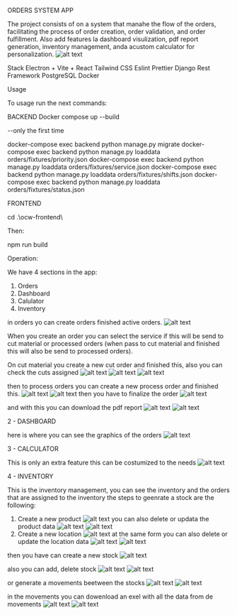 ORDERS SYSTEM APP

The project consists of on a system that manahe the flow of the orders, facilitating the process of order creation, order validation, and order fulfillment. Also add features la dashboard visulization, pdf  report generation, inventory management, anda  acustom calculator for personalization.
![alt text](ocw_cover.webp)

Stack
Electron + Vite + React 
Tailwind CSS
Eslint
Prettier
Django Rest Framework
PostgreSQL
Docker

Usage

To usage run the next commands:


BACKEND
Docker compose up --build

--only the first time

docker-compose exec backend python manage.py migrate
docker-compose exec backend python manage.py loaddata orders/fixtures/priority.json
docker-compose exec backend python manage.py loaddata orders/fixtures/service.json
docker-compose exec backend python manage.py loaddata orders/fixtures/shifts.json
docker-compose exec backend python manage.py loaddata orders/fixtures/status.json

FRONTEND

cd .\ocw-frontend\

Then:

npm run build

Operation:

We have 4 sections in the app:

1. Orders
2. Dashboard
3. Calulator
4. Inventory

in orders yo can create orders finished active orders.
![alt text](image-3.png)

When you create an order you can select the service if this will be send to cut material or processed orders (when pass to cut material and finished this will also be send to processed orders).

On cut material you create a new cut order and finished this, also you can check the cuts assigned
![alt text](image.png)
![alt text](image-1.png)
![alt text](image-2.png)

then to process orders you can create a new process order and finished this.
![alt text](image-4.png)
![alt text](image-5.png)
then you have to finalize the order
![alt text](image-6.png)

and with this you can download the pdf report
![alt text](image-7.png)
![alt text](image-8.png)


2 - DASHBOARD

here is where you can see the graphics of the orders
![alt text](image-9.png)

3 - CALCULATOR

This is only an extra feature this can be costumized to the needs 
![alt text](image-10.png)

4 - INVENTORY

This is the inventory management, you can see the inventory and the orders that are assigned to the inventory
the steps to geenrate a stock are the following:

1. Create a new product
![alt text](image-11.png)
you can also delete or updata the product data
![alt text](image-12.png)
![alt text](image-13.png)
2. Create a new location
![alt text](image-14.png)
at the same form you can also delete or update the location data
![alt text](image-15.png)
![alt text](image-16.png)

then you have can create a new stock
![alt text](image-18.png)

also you can add, delete stock 
![alt text](image-19.png)
![alt text](image-20.png)

or generate a movements beetween the stocks
![alt text](image-21.png)
![alt text](image-22.png)

in the movements you can dowenload an exel with all the data from de movements
![alt text](image-23.png)
![alt text](image-24.png)